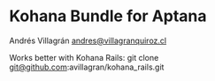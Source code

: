# Kohana Bundle for Aptana
Andrés Villagrán <andres@villagranquiroz.cl>

Works better with Kohana Rails:
	git clone git@github.com:avillagran/kohana_rails.git
